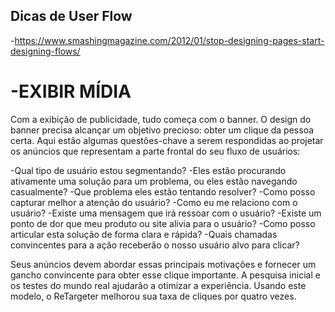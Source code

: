 ## Dicas de User Flow
-https://www.smashingmagazine.com/2012/01/stop-designing-pages-start-designing-flows/

# -EXIBIR MÍDIA #
Com a exibição de publicidade, tudo começa com o banner. O design do banner precisa alcançar um objetivo precioso: obter um clique da pessoa certa. Aqui estão algumas questões-chave a serem respondidas ao projetar os anúncios que representam a parte frontal do seu fluxo de usuários:

-Qual tipo de usuário estou segmentando?
-Eles estão procurando ativamente uma solução para um problema, ou eles estão navegando casualmente?
-Que problema eles estão tentando resolver?
-Como posso capturar melhor a atenção do usuário?
-Como eu me relaciono com o usuário?
-Existe uma mensagem que irá ressoar com o usuário?
-Existe um ponto de dor que meu produto ou site alivia para o usuário?
-Como posso articular esta solução de forma clara e rápida?
-Quais chamadas convincentes para a ação receberão o nosso usuário alvo para clicar?

Seus anúncios devem abordar essas principais motivações e fornecer um gancho convincente para obter esse clique importante. A pesquisa inicial e os testes do mundo real ajudarão a otimizar a experiência. Usando este modelo, o ReTargeter melhorou sua taxa de cliques por quatro vezes. 
